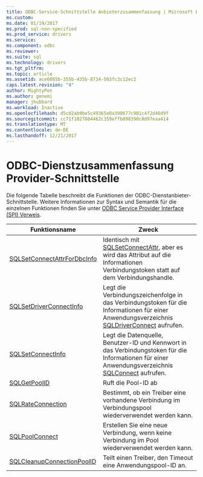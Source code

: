 ```yaml
---
title: ODBC-Service-Schnittstelle Anbieterzusammenfassung | Microsoft Docs
ms.custom: 
ms.date: 01/19/2017
ms.prod: sql-non-specified
ms.prod_service: drivers
ms.service: 
ms.component: odbc
ms.reviewer: 
ms.suite: sql
ms.technology: drivers
ms.tgt_pltfrm: 
ms.topic: article
ms.assetid: ace6085b-355b-435b-8734-503fc3c12ec2
caps.latest.revision: "4"
author: MightyPen
ms.author: genemi
manager: jhubbard
ms.workload: Inactive
ms.openlocfilehash: d5cd2ab9be5c49365e0a398677c901c4f2d46d9f
ms.sourcegitcommit: cc71f1027884462c359effb898390c8d97eaa414
ms.translationtype: MT
ms.contentlocale: de-DE
ms.lasthandoff: 12/21/2017
---
```

# <a name="odbc-service-provider-interface-summary"></a>ODBC-Dienstzusammenfassung Provider-Schnittstelle
Die folgende Tabelle beschreibt die Funktionen der ODBC-Dienstanbieter-Schnittstelle. Weitere Informationen zur Syntax und Semantik für die einzelnen Funktionen finden Sie unter [ODBC Service Provider Interface (SPI) Verweis](../../../odbc/reference/syntax/odbc-service-provider-interface-spi-reference.md).  
  
|Funktionsname|Zweck|  
|-------------------|-------------|  
|[SQLSetConnectAttrForDbcInfo](../../../odbc/reference/syntax/sqldatasourcetodriver-function.md)|Identisch mit [SQLSetConnectAttr](../../../odbc/reference/syntax/sqlsetconnectattr-function.md), aber es wird das Attribut auf die Informationen Verbindungstoken statt auf dem Verbindungshandle.|  
|[SQLSetDriverConnectInfo](../../../odbc/reference/syntax/sqldrivertodatasource-function.md)|Legt die Verbindungszeichenfolge in das Verbindungstoken für die Informationen für einer Anwendungsverzeichnis [SQLDriverConnect](../../../odbc/reference/syntax/sqldriverconnect-function.md) aufrufen.|  
|[SQLSetConnectInfo](../../../odbc/reference/syntax/sqldatasourcetodriver-function.md)|Legt die Datenquelle, Benutzer-ID und Kennwort in das Verbindungstoken für die Informationen für einer Anwendungsverzeichnis [SQLConnect](../../../odbc/reference/syntax/sqlconnect-function.md) aufrufen.|  
|[SQLGetPoolID](../../../odbc/reference/syntax/sqldatasourcetodriver-function.md)|Ruft die Pool-ID ab|  
|[SQLRateConnection](../../../odbc/reference/syntax/sqldatasourcetodriver-function.md)|Bestimmt, ob ein Treiber eine vorhandene Verbindung im Verbindungspool wiederverwendet werden kann.|  
|[SQLPoolConnect](../../../odbc/reference/syntax/sqldatasourcetodriver-function.md)|Erstellen Sie eine neue Verbindung, wenn keine Verbindung im Pool wiederverwendet werden kann.|  
|[SQLCleanupConnectionPoolID](../../../odbc/reference/syntax/sqldatasourcetodriver-function.md)|Teilt einen Treiber, den Timeout eine Anwendungspool-ID an.|
